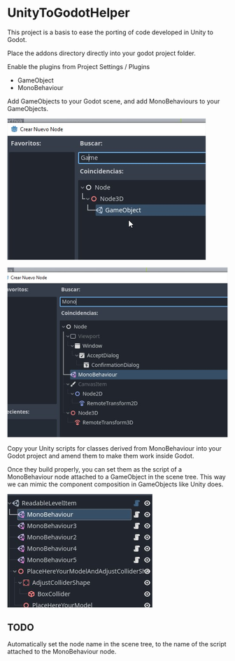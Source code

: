 # UnityToGodotHelper
This project is a basis to ease the porting of code developed in Unity to Godot.

Place the addons directory directly into your godot project folder.

Enable the plugins from Project Settings / Plugins
- GameObject
- MonoBehaviour

Add GameObjects to your Godot scene, and add MonoBehaviours to your GameObjects.

![GameObject](imgs/NewNode_2.jpg "GameObject")

![MonoBehaviour](imgs/NewNode.jpg "MonoBehaviour")

Copy your Unity scripts for classes derived from MonoBehaviour into your Godot project and amend them to make them work inside Godot.

Once they build properly, you can set them as the script of a MonoBehaviour node attached to a GameObject in the scene tree. This way we can mimic the component composition in GameObjects like Unity does.

![SceneTree](imgs/SceneTree.jpg "SceneTree")

## TODO
Automatically set the node name in the scene tree, to the name of the script attached to the MonoBehaviour node.
